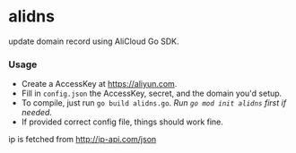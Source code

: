 # alidns
update domain record using AliCloud Go SDK.

### Usage
- Create a AccessKey at https://aliyun.com.
- Fill in `config.json` the AccessKey, secret, and the domain you'd setup.
- To compile, just run `go build alidns.go`. *Run `go mod init alidns` first if needed.*
- If provided correct config file, things should work fine.

ip is fetched from http://ip-api.com/json
